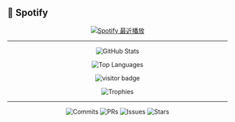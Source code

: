## 🎵 Spotify

<p align="center">
  <!-- 最近播放（需到 https://spotify-recently-played-readme.vercel.app/ 授權一次） -->
  <a href="https://open.spotify.com/user/dfkx2wj3jk04jeenb5xt5tedk" target="_blank">
    <img src="https://spotify-recently-played-readme.vercel.app/api?user=dfkx2wj3jk04jeenb5xt5tedk" alt="Spotify 最近播放" />
  </a>
</p>


---

<p align="center">
  <img 
    src="https://github-readme-stats.vercel.app/api?username=bubucolic1111&show_icons=true&theme=dark&hide_border=true&bg_color=0d1117&title_color=58a6ff&icon_color=58a6ff&text_color=c9d1d9" 
    alt="GitHub Stats" />
</p>

<p align="center">
  <img 
    src="https://github-readme-stats.vercel.app/api/top-langs/?username=bubucolic1111&layout=compact&theme=dark&hide_border=true&bg_color=0d1117&title_color=58a6ff&text_color=c9d1d9" 
    alt="Top Languages" />
</p>

<p align="center">
  <img src="https://visitor-badge.laobi.icu/badge?page_id=bubucolic1111.bubucolic1111" alt="visitor badge"/>
</p>

<p align="center">
  <img src="https://github-profile-trophy.vercel.app/?username=bubucolic1111&theme=dark&no-frame=true&column=4&margin-w=15" alt="Trophies"/>
</p>

---

<p align="center">
  <img src="https://img.shields.io/badge/Commits-36/month-brightgreen?style=flat-square" alt="Commits">
  <img src="https://img.shields.io/badge/PRs-0-yellow?style=flat-square" alt="PRs">
  <img src="https://img.shields.io/badge/Issues-0-lightgrey?style=flat-square" alt="Issues">
  <img src="https://img.shields.io/badge/Stars-0-blue?style=flat-square" alt="Stars">
</p>
